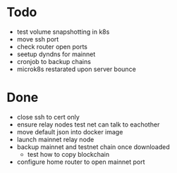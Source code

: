# Todo

* test volume snapshotting in k8s
* move ssh port 
* check router open ports
* seetup dyndns for mainnet
* cronjob to backup chains
* microk8s restarated upon server bounce

# Done
* close ssh to cert only
* ensure relay nodes test net can talk to eachother
* move default json into docker image
* launch mainnet relay node
* backup mainnet and testnet chain once downloaded
  * test how to copy blockchain
* configure home router to open mainnet port
